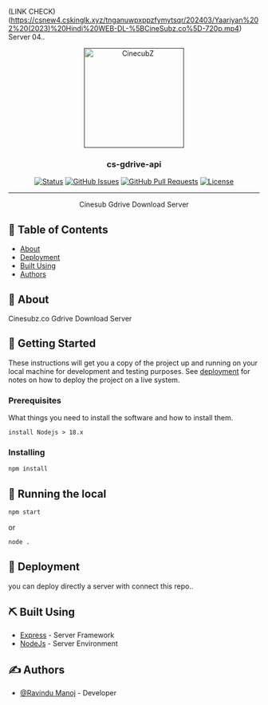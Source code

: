 (LINK CHECK) (https://csnew4.cskinglk.xyz/tnganuwpxppzfymytsqr/202403/Yaariyan%202%20(2023)%20Hindi%20WEB-DL-%5BCineSubz.co%5D-720p.mp4) Server 04..
<p align="center">
  <a href="" rel="noopener">
 <img width=200px height=200px src="https://cinesubz.co/wp-content/uploads/2023/12/CS-LOGO-2023-12-29.jpg" alt="CinecubZ"></a>
</p>

<h3 align="center">cs-gdrive-api</h3>

<div align="center">

[![Status](https://img.shields.io/badge/status-active-success.svg)](https://github.com/cinesubzindex1/cscloud4)
[![GitHub Issues](https://img.shields.io/github/issues/kylelobo/The-Documentation-Compendium.svg)](https://github.com/cinesubzindex1/cscloud4/issues)
[![GitHub Pull Requests](https://img.shields.io/github/issues-pr/kylelobo/The-Documentation-Compendium.svg)](https://github.com/cinesubzindex1/cscloud4/pulls)
[![License](https://img.shields.io/badge/license-MIT-blue.svg)](/LICENSE)

</div>

---

<p align="center"> Cinesub Gdrive Download Server
    <br> 
</p>

## 📝 Table of Contents

- [About](#about)
- [Deployment](#deployment)
- [Built Using](#built_using)
- [Authors](#authors)

## 🧐 About <a name = "about"></a>

Cinesubz.co Gdrive Download Server

## 🏁 Getting Started <a name = "getting_started"></a>

These instructions will get you a copy of the project up and running on your local machine for development and testing purposes. See [deployment](#deployment) for notes on how to deploy the project on a live system.

### Prerequisites

What things you need to install the software and how to install them.

```
install Nodejs > 18.x
```

### Installing


```sh
npm install
```


## 🔧 Running the local <a name = "local"></a>

```sh
npm start
```

or
```sh
node .
```


## 🚀 Deployment <a name = "deployment"></a>

you can deploy directly a server with connect this repo..

## ⛏️ Built Using <a name = "built_using"></a>

- [Express](https://expressjs.com/) - Server Framework
- [NodeJs](https://nodejs.org/en/) - Server Environment

## ✍️ Authors <a name = "authors"></a>

- [@Ravindu Manoj](https://github.com/ravindu01manoj1) - Developer
